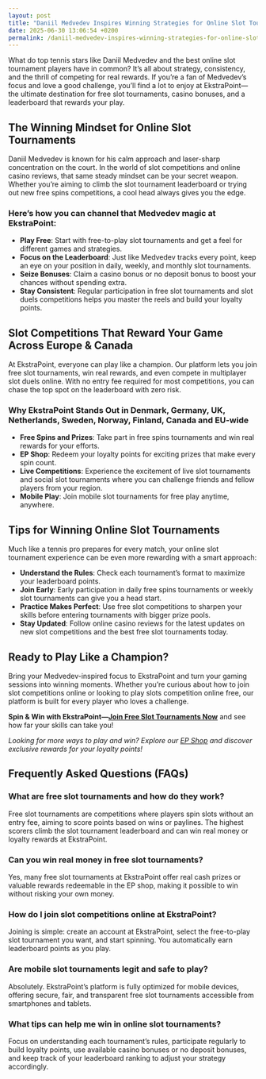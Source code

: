 ```yaml
---
layout: post
title: "Daniil Medvedev Inspires Winning Strategies for Online Slot Tournaments"
date: 2025-06-30 13:06:54 +0200
permalink: /daniil-medvedev-inspires-winning-strategies-for-online-slot-tournaments/
---
```

What do top tennis stars like Daniil Medvedev and the best online slot tournament players have in common? It’s all about strategy, consistency, and the thrill of competing for real rewards. If you’re a fan of Medvedev’s focus and love a good challenge, you’ll find a lot to enjoy at EkstraPoint—the ultimate destination for free slot tournaments, casino bonuses, and a leaderboard that rewards your play.

## The Winning Mindset for Online Slot Tournaments

Daniil Medvedev is known for his calm approach and laser-sharp concentration on the court. In the world of slot competitions and online casino reviews, that same steady mindset can be your secret weapon. Whether you’re aiming to climb the slot tournament leaderboard or trying out new free spins competitions, a cool head always gives you the edge.

### Here’s how you can channel that Medvedev magic at EkstraPoint:

- **Play Free**: Start with free-to-play slot tournaments and get a feel for different games and strategies.
- **Focus on the Leaderboard**: Just like Medvedev tracks every point, keep an eye on your position in daily, weekly, and monthly slot tournaments.
- **Seize Bonuses**: Claim a casino bonus or no deposit bonus to boost your chances without spending extra.
- **Stay Consistent**: Regular participation in free slot tournaments and slot duels competitions helps you master the reels and build your loyalty points.

## Slot Competitions That Reward Your Game Across Europe & Canada

At EkstraPoint, everyone can play like a champion. Our platform lets you join free slot tournaments, win real rewards, and even compete in multiplayer slot duels online. With no entry fee required for most competitions, you can chase the top spot on the leaderboard with zero risk.

### Why EkstraPoint Stands Out in Denmark, Germany, UK, Netherlands, Sweden, Norway, Finland, Canada and EU-wide

- **Free Spins and Prizes**: Take part in free spins tournaments and win real rewards for your efforts.
- **EP Shop**: Redeem your loyalty points for exciting prizes that make every spin count.
- **Live Competitions**: Experience the excitement of live slot tournaments and social slot tournaments where you can challenge friends and fellow players from your region.
- **Mobile Play**: Join mobile slot tournaments for free play anytime, anywhere.

## Tips for Winning Online Slot Tournaments

Much like a tennis pro prepares for every match, your online slot tournament experience can be even more rewarding with a smart approach:

- **Understand the Rules**: Check each tournament’s format to maximize your leaderboard points.
- **Join Early**: Early participation in daily free spins tournaments or weekly slot tournaments can give you a head start.
- **Practice Makes Perfect**: Use free slot competitions to sharpen your skills before entering tournaments with bigger prize pools.
- **Stay Updated**: Follow online casino reviews for the latest updates on new slot competitions and the best free slot tournaments today.

## Ready to Play Like a Champion?

Bring your Medvedev-inspired focus to EkstraPoint and turn your gaming sessions into winning moments. Whether you’re curious about how to join slot competitions online or looking to play slots competition online free, our platform is built for every player who loves a challenge.

**Spin & Win with EkstraPoint—[Join Free Slot Tournaments Now](https://ekstrapoint.com/competitions)** and see how far your skills can take you!

*Looking for more ways to play and win? Explore our [EP Shop](https://ekstrapoint.com/shop) and discover exclusive rewards for your loyalty points!*

## Frequently Asked Questions (FAQs)

### What are free slot tournaments and how do they work?

Free slot tournaments are competitions where players spin slots without an entry fee, aiming to score points based on wins or paylines. The highest scorers climb the slot tournament leaderboard and can win real money or loyalty rewards at EkstraPoint.

### Can you win real money in free slot tournaments?

Yes, many free slot tournaments at EkstraPoint offer real cash prizes or valuable rewards redeemable in the EP shop, making it possible to win without risking your own money.

### How do I join slot competitions online at EkstraPoint?

Joining is simple: create an account at EkstraPoint, select the free-to-play slot tournament you want, and start spinning. You automatically earn leaderboard points as you play.

### Are mobile slot tournaments legit and safe to play?

Absolutely. EkstraPoint’s platform is fully optimized for mobile devices, offering secure, fair, and transparent free slot tournaments accessible from smartphones and tablets.

### What tips can help me win in online slot tournaments?

Focus on understanding each tournament’s rules, participate regularly to build loyalty points, use available casino bonuses or no deposit bonuses, and keep track of your leaderboard ranking to adjust your strategy accordingly.

<script type="application/ld+json">
{
  "@context": "https://schema.org",
  "@type": "BlogPosting",
  "headline": "Daniil Medvedev Inspires Winning Strategies for Online Slot Tournaments",
  "description": "Discover how Daniil Medvedev's winning mindset applies to free-to-play online slot tournaments at EkstraPoint. Learn tips, strategies, and how to win real rewards through daily, weekly, and monthly slot competitions.",
  "author": {
    "@type": "Person",
    "name": "EkstraPoint"
  },
  "publisher": {
    "@type": "Person",
    "name": "EkstraPoint"
  },
  "mainEntityOfPage": {
    "@type": "WebPage",
    "@id": "https://ekstrapoint.com/blog/daniil-medvedev-online-slot-tournaments"
  },
  "datePublished": "2024-06-01",
  "dateModified": "2024-06-01"
}
</script>

<script type="application/ld+json">
{
  "@context": "https://schema.org",
  "@type": "FAQPage",
  "mainEntity": [
    {
      "@type": "Question",
      "name": "What are free slot tournaments and how do they work?",
      "acceptedAnswer": {
        "@type": "Answer",
        "text": "Free slot tournaments are competitions where players spin slots without an entry fee, aiming to score points based on wins or paylines. The highest scorers climb the slot tournament leaderboard and can win real money or loyalty rewards at EkstraPoint."
      }
    },
    {
      "@type": "Question",
      "name": "Can you win real money in free slot tournaments?",
      "acceptedAnswer": {
        "@type": "Answer",
        "text": "Yes, many free slot tournaments at EkstraPoint offer real cash prizes or valuable rewards redeemable in the EP shop, making it possible to win without risking your own money."
      }
    },
    {
      "@type": "Question",
      "name": "How do I join slot competitions online at EkstraPoint?",
      "acceptedAnswer": {
        "@type": "Answer",
        "text": "Joining is simple: create an account at EkstraPoint, select the free-to-play slot tournament you want, and start spinning. You automatically earn leaderboard points as you play."
      }
    },
    {
      "@type": "Question",
      "name": "Are mobile slot tournaments legit and safe to play?",
      "acceptedAnswer": {
        "@type": "Answer",
        "text": "Absolutely. EkstraPoint’s platform is fully optimized for mobile devices, offering secure, fair, and transparent free slot tournaments accessible from smartphones and tablets."
      }
    },
    {
      "@type": "Question",
      "name": "What tips can help me win in online slot tournaments?",
      "acceptedAnswer": {
        "@type": "Answer",
        "text": "Focus on understanding each tournament’s rules, participate regularly to build loyalty points, use available casino bonuses or no deposit bonuses, and keep track of your leaderboard ranking to adjust your strategy accordingly."
      }
    }
  ]
}
</script>